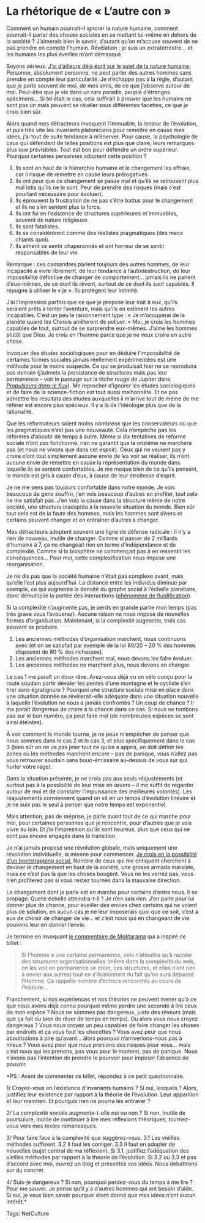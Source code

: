 # La rhétorique de «&nbsp;L’autre con&nbsp;»

Comment un humain pourrait-il ignorer la nature humaine, comment pourrait-il parler des choses sociales en se mettant lui-même en dehors de la société ? J’aimerais bien le savoir, d’autant qu’on m’accuse souvent de ne pas prendre en compte l’humain. Révélation : je suis un extraterrestre… et les humains les plus éveillés m’ont démasqué.<span id="more-17676"></span>

Soyons sérieux. [J’ai d’ailleurs déjà écrit sur le sujet de la nature humaine.](http://blog.tcrouzet.com/2008/08/18/de-la-nature-humaine/) Personne, absolument personne, ne peut parler des autres hommes sans prendre en compte leur particularité. Je n’échappe pas à la règle, d’autant que je parle souvent de moi, de mes amis, de ce que j’observe autour de moi. Peut-être que je vis dans un rare paradis, peuplé d’étranges spécimens… Si tel était le cas, cela suffirait à prouver que les humains ne sont pas un mais peuvent se révéler sous différentes facettes, ce que je crois bien sûr.

Alors quand mes détracteurs invoquent l’immuable, la lenteur de l’évolution, et puis très vite les invariants platoniciens pour remettre en cause mes idées, j’ai tout de suite tendance à m’énerver. Pour cause, la psychologie de ceux qui défendent de telles positions est plus que claire, leurs remarques plus que prévisibles. Tout est bon pour défendre un ordre supérieur. Pourquoi certaines personnes adoptent cette position ?

1. Ils sont en haut de la hiérarchie humaine et le changement les effraie, car il risque de remettre en cause leurs prérogatives.
2. Ils ont peur que ce changement se passe mal et qu’ils se retrouvent plus mal lotis qu’ils ne le sont. Peur de prendre des risques (mais c’est pourtant nécessaire pour évoluer).
3. Ils éprouvent la frustration de ne pas s’être battus pour le changement et ils ne s’en sentent plus la force.
4. Ils ont foi en l’existence de structures supérieures et immuables, souvent de nature religieuse.
5. Ils sont fatalistes.
6. Ils se considérèrent comme des réalistes pragmatiques (des mecs chiants quoi).
7. Ils aiment se sentir chaperonnés et ont horreur de se sentir responsables de leur vie.

Remarque : ces cassandres parlent toujours des autres hommes, de leur incapacité à vivre librement, de leur tendance à l’autodestruction, de leur impossibilité définitive de changer de comportement… jamais ils ne parlent d’eux-mêmes, de ce dont ils rêvent, surtout de ce dont ils sont capables. Il répugne à utiliser le « je ». Ils protègent leur intimité.

J’ai l’impression parfois que ce que je propose leur irait à eux, qu’ils seraient prêts à tenter l’aventure, mais qu’ils en estiment les autres incapables. C’est un peu le raisonnement type : « Je m’occuperai de la planète quand les Chinois arrêteront de polluer. » Moi, je crois les hommes capables de tout, surtout de se surprendre eux-mêmes. J’aime les hommes plutôt que Dieu. Je crois en l’homme parce que je ne veux croire en autre chose.

Invoquer des études sociologiques pour en déduire l’impossibilité de certaines formes sociales jamais réellement expérimentées est une méthode pour le moins suspecte. Ce qui se produisait hier ne se reproduira pas demain (j’admets la persistance de structures mais pas leur permanence – voir le passage sur la tâche rouge de Jupiter dans [*Propulseurs dans le flux*](http://blog.tcrouzet.com/propulseurs-dans-le-flux/)). Me reprocher d’ignorer les études sociologiques et de faire de la science-fiction est tout aussi malhonnête. Et ne pas admettre les résultats des études auxquelles il m’arrive tout de même de me référer est encore plus spécieux. Il y a là de l’idéologie plus que de la rationalité.

Que les réformateurs soient moins nombreux que les conservateurs ou que les pragmatiques n’est pas une nouveauté. Cela n’empêche pas les réformes d’aboutir de temps à autre. Même si dix tentatives de réforme sociale n’ont pas fonctionné, rien ne garantit que la onzième ne marchera pas (et nous ne vivons que dans cet espoir). Ceux qui ne veulent pas y croire n’ont tout simplement aucune envie de les voir se réaliser, ils n’ont aucune envie de remettre en cause la représentation du monde dans laquelle ils se sentent confortables. Je me moque bien de ce qu’ils pensent, le monde est gris à cause d’eux, à cause de leur étroitesse d’esprit.

Je ne me sens pas toujours confortable dans notre monde. Je vois beaucoup de gens souffrir, j’en vois beaucoup d’autres en profiter, tout cela ne me satisfait pas. J’en vois la cause dans la structure même de notre société, une structure inadaptée à la nouvelle situation du monde. Bien sûr tout cela est de la faute des hommes, mais les hommes sont divers et certains peuvent changer et en entraîner d’autres à changer.

Mes détracteurs adoptent souvent une ligne de défense radicale : il n’y a rien de nouveau, inutile de changer. Comme si passer de 2 milliards d’humains à 7, ça ne changeait rien en terme d’indépendance et de complexité. Comme si la biosphère ne commençait pas à en ressentir les conséquences… Pour moi, cette complexification nous impose une réorganisation.

Je ne dis pas que la société humaine n’était pas complexe avant, mais qu’elle l’est plus aujourd’hui. La distance entre les individus diminue par exemple, ce qui augmente la densité du graphe social à l’échelle planétaire, donc démultiplie la portée des interactions ([phénomène de fluidification](http://blog.tcrouzet.com/2010/05/08/la-liberte-le-lien/)).

Si la complexité n’augmente pas, je perds en grande partie mon temps (pas très grave vous l’avouerez). Aucune raison ne nous impose de nouvelles formes d’organisation. Maintenant, si la complexité augmente, trois cas peuvent se produire.

1. Les anciennes méthodes d’organisation marchent, nous continuons avec (et on se satisfait par exemple de la loi 80/20 – 20 % des hommes disposent de 80 % des richesses).
2. Les anciennes méthodes marchent mal, nous devons les faire évoluer.
3. Les anciennes méthodes ne marchent plus, nous devons en changer.

Le cas 1 me paraît un doux rêve. Avez-vous déjà vu un vélo conçu pour la route soudain partir dévaler les pentes d’une montagne et le cycliste s’en tirer sans égratignure ? Pourquoi une structure sociale mise en place dans une situation donnée se révèlerait-elle adéquate dans une situation nouvelle à laquelle l’évolution ne nous a jamais confrontés ? Un coup de chance ? Il me paraît dangereux de croire à la chance dans ce cas. Si nous ne tombons pas sur le bon numéro, ça peut faire mal (de nombreuses espèces se sont ainsi éteintes).

À voir comment le monde tourne, je ne peux m’empêcher de penser que nous sommes dans le cas 2 et le cas 3, et plus spécifiquement dans le cas 3 (bien sûr on ne va pas jeter tout ce qu’on a appris, on doit définir les zones où les méthodes marchent encore – pas de panique, vous n’allez pas vous retrouver soudain sans bouc-émissaire au-dessus de vous sur qui hurler votre rage).

Dans la situation présente, je ne crois pas aux seuls réajustements (et surtout pas à la possibilité de leur mise en œuvre – il me suffit de regarder autour de moi et de constater l’impuissance des meilleures volontés). Les réajustements conviennent quand on vit en un temps d’évolution linéaire et je ne suis pas le seul à penser que notre temps est exponentiel.

Mais attention, pas de méprise, je parle avant tout de ce qui marche pour moi, pour certaines personnes que je rencontre, pour d’autres que je vois vivre au loin. Et j’ai l’impression qu’ils sont heureux, plus que ceux qui ne sont pas encore engagés dans la transition.

Je n’ai jamais proposé une révolution globale, mais uniquement une révolution individuelle, la mienne pour commencer. [Je crois en la possibilité d’un bootstrapping social.](http://blog.tcrouzet.com/2010/02/01/bootstrapping-social/) Nombre de ceux qui me critiquent cherchent à deviner le changement en haut de la société, une grosse armada marxiste, mais ce n’est pas là que les choses bougent. Vous ne les verrez pas, vous n’en profiterez pas si vous restez tournés dans la mauvaise direction.

Le changement dont je parle est en marche pour certains d’entre nous. Il se propage. Quelle échelle atteindra-t-il ? Je n’en sais rien. J’en parle pour lui donner plus de chance, pour éveiller des envies chez certains qui ne voient plus de solution, en aucun cas je ne leur imposerais quoi que ce soit, c’est à eux de choisir de changer de vie… et c’est nous qui en changeant de vie pouvons leur en donner l’envie.

Je termine en invoquant [le commentaire de Moktarama](http://blog.tcrouzet.com/2010/07/05/bug-anarchiste/#comment-79006) qui a inspiré ce billet :

> Si l’homme a une certaine permanence, cela n’aboutira qu’à recréer des structures organisationnelles (même dans la complexité du web, on les voit en permanence se créer, ces structures, et elles n’ont rien à envier aux autres) tout en s’illusionnant du fait qu’on aura dépassé l’Homme. Ça rappelle nombre d’échecs rencontrés au cours de l’histoire…

Franchement, si nos expériences et nos théories ne peuvent mener qu’à ce que nous avons déjà connu pourquoi même perdre une seconde à lire ceux de mon espèce ? Nous ne sommes pas dangereux, juste des rêveurs (mais que ça fait du bien de rêver de temps en temps). Ou alors vous nous croyez dangereux ? Vous nous croyez un peu capables de faire changer les choses par endroits et ça vous fout les chocottes ? Vous avez peur que nous aboutissions à pire qu’avant… alors pourquoi n’arriverions-nous pas à mieux ? Vous avez peur que nous prenions des risques pour vous… mais c’est nous qui les prenons, pas vous pour le moment, pas de panique. Nous n’avons pas l’intention de prendre le pourvoir pour imposer l’absence de pouvoir.

*PS : Avant de commenter ce billet, répondez à ce petit questionnaire.

1/ Croyez-vous en l’existence d’invariants humains ? Si oui, lesquels ? Alors, justifiez leur existence par rapport à la théorie de l’évolution. Leur apparition et leur maintien. Et pourquoi rien ne pourra les entraver ?

2/ La complexité sociale augmente-t-elle oui ou non ? Si non, inutile de poursuivre, inutile de continuer à lire mes réflexions théoriques, tournez-vous vers mes textes romanesques.

3/ Pour faire face à la complexité que suggérez-vous. 3.1 Les vieilles méthodes suffisent. 3.2 Il faut les corriger. 3.3 Il faut en adopter de nouvelles (sujet central de ma réflexion). Si 3.1, justifiez l’adéquation des vieilles méthodes par rapport à la théorie de l’évolution. Si 3.2 ou 3.3 et pas d’accord avec moi, ouvrez un blog et présentez vos idées. Nous débattrons sur du concret.

4/ Suis-je dangereux ? Si non, pourquoi perdez-vous du temps à me lire ? Pour me sauver. Je pense qu’il y a d’autres hommes qui ont besoin d’aide. Si oui, je veux bien savoir pourquoi étant donné que mes idées n’ont aucun intérêt.*

Tags: NetCulture